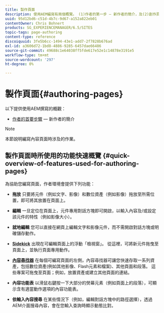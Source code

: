 ```yaml
---
title: 製作頁面
description: 使用AEM編寫有兩個概覽。 (1)作者的第一步 — 新作者的簡介，及(2)創作頁面的快速指南 — 主要動作的快速指南（高層級）。
uuid: 95d12bd6-c51d-4b7c-9d67-a152a822eb01
contentOwner: Chris Bohnert
products: SG_EXPERIENCEMANAGER/6.5/SITES
topic-tags: page-authoring
content-type: reference
discoiquuid: 3fe5b6cc-1494-43e1-add7-2f7828b676ad
exl-id: a3606d72-1bd8-4886-9285-6457dae66486
source-git-commit: 49688c1e64038ff5fde617e52e1c14878e3191e5
workflow-type: tm+mt
source-wordcount: '297'
ht-degree: 0%

---
```


# 製作頁面{#authoring-pages}

以下提供使用AEM撰寫的概觀：

* [作者的首要步驟](/help/sites-classic-ui-authoring/classic-page-author-first-steps.md)  — 新作者的簡介

>[!NOTE]
>
>本節說明編寫內容頁面時涉及的作業。 <!-- There are many additional features closely related to page authoring, these are covered under [Site and Page Features](/sites-classic-ui-authoring/classic-feature.md). -->

## 製作頁面時所使用的功能快速概覽 {#quick-overview-of-features-used-for-authoring-pages}

為協助您編寫頁面，作者環境會提供下列功能：

* **拖放**
只要將元件（例如文字、影像）和數位資產（例如影像）拖放至所需位置，即可將其放置在頁面上。

* **編輯**
一旦定位在頁面上，元件專用對話方塊即可開啟，以輸入內容及/或設定該元件的特性（例如影像大小）。

* **就地編輯**
您可以直接在網頁上編輯文字和影像元件，而不需開啟對話方塊或明確儲存動作。

* **[Sidekick](/help/sites-classic-ui-authoring/classic-page-author-env-tools.md#sidekickclassicui)**
出現在可編輯頁面上的浮動「檢視窗」。 從這裡，可將新元件拖曳至頁面上，並執行頁面專用動作。

* **[內容尋找器](/help/sites-classic-ui-authoring/classic-page-author-env-tools.md#thecontentfinderclassicui)**
在每個可編寫頁面的左側，內容尋找器可讓您快速存取一系列資產，包括數位資產(例如其他影像、Flash元素和檔案)、其他頁面和段落。 這些專案可拖曳至頁面；例如，放置資產或建立其他頁面的連結。

* **內容功能表**
以滑鼠右鍵按一下大部分的熒幕元素（例如頁面上的段落），可顯示含有適當動作選項的內容功能表。

* **依輸入內容搜尋**
在某些情況下（例如，編輯對話方塊中的路徑選擇），透過AEM介面搜尋內容，會在您輸入查詢時顯示動態比對。

